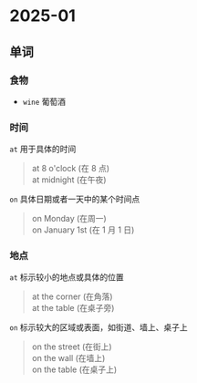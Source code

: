 # 2025-01

## 单词

### 食物

- `wine` 葡萄酒

### 时间

`at` 用于具体的时间

> at 8 o'clock (在 8 点)  
> at midnight (在午夜)

`on` 具体日期或者一天中的某个时间点

> on Monday (在周一)  
> on January 1st (在 1 月 1 日)

### 地点

`at` 标示较小的地点或具体的位置

> at the corner (在角落)  
> at the table (在桌子旁)

`on` 标示较大的区域或表面，如街道、墙上、桌子上

> on the street (在街上)  
> on the wall (在墙上)  
> on the table (在桌子上)
